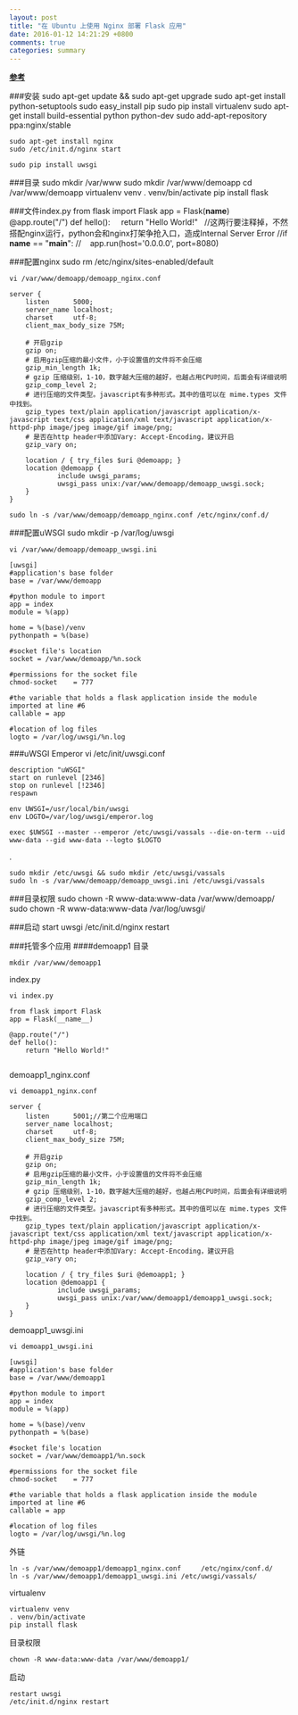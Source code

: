 ```yaml
---
layout: post
title: "在 Ubuntu 上使用 Nginx 部署 Flask 应用"
date: 2016-01-12 14:21:29 +0800
comments: true
categories: summary
---
```


[**参考**](http://www.oschina.net/translate/serving-flask-with-nginx-on-ubuntu)

###安装
	sudo apt-get update && sudo apt-get upgrade
	sudo apt-get install python-setuptools
	sudo easy_install pip
	sudo pip install virtualenv
	sudo apt-get install build-essential python python-dev
	sudo add-apt-repository ppa:nginx/stable
	
	sudo apt-get install nginx
	sudo /etc/init.d/nginx start
	
	sudo pip install uwsgi
	
###目录
	sudo mkdir /var/www
	sudo mkdir /var/www/demoapp
	cd /var/www/demoapp
	virtualenv venv
	. venv/bin/activate
	pip install flask
	
###文件index.py
	from flask import Flask
	app = Flask(__name__)
	 
	@app.route("/")
	def hello():
	    return "Hello World!"
	 
	//这两行要注释掉，不然搭配nginx运行，python会和nginx打架争抢入口，造成Internal Server Error
	//if __name__ == "__main__":
	//    app.run(host='0.0.0.0', port=8080)

###配置nginx
	sudo rm /etc/nginx/sites-enabled/default
	
	vi /var/www/demoapp/demoapp_nginx.conf
	
	server {
        listen      5000;
        server_name localhost;
        charset     utf-8;
        client_max_body_size 75M;

        # 开启gzip
        gzip on;
        # 启用gzip压缩的最小文件，小于设置值的文件将不会压缩
        gzip_min_length 1k;
        # gzip 压缩级别，1-10，数字越大压缩的越好，也越占用CPU时间，后面会有详细说明
        gzip_comp_level 2;
        # 进行压缩的文件类型。javascript有多种形式。其中的值可以在 mime.types 文件中找到。
        gzip_types text/plain application/javascript application/x-javascript text/css application/xml text/javascript application/x-httpd-php image/jpeg image/gif image/png;
        # 是否在http header中添加Vary: Accept-Encoding，建议开启
        gzip_vary on;

        location / { try_files $uri @demoapp; }
        location @demoapp {
                include uwsgi_params;
                uwsgi_pass unix:/var/www/demoapp/demoapp_uwsgi.sock;
        }
	}

	sudo ln -s /var/www/demoapp/demoapp_nginx.conf /etc/nginx/conf.d/
	
###配置uWSGI
	sudo mkdir -p /var/log/uwsgi
	
	vi /var/www/demoapp/demoapp_uwsgi.ini
	
	[uwsgi]
	#application's base folder
	base = /var/www/demoapp
	
	#python module to import
	app = index
	module = %(app)
	
	home = %(base)/venv
	pythonpath = %(base)
	
	#socket file's location
	socket = /var/www/demoapp/%n.sock
	
	#permissions for the socket file
	chmod-socket    = 777
	
	#the variable that holds a flask application inside the module imported at line #6
	callable = app
	
	#location of log files
	logto = /var/log/uwsgi/%n.log
	
###uWSGI Emperor
	vi /etc/init/uwsgi.conf
	
	description "uWSGI"
	start on runlevel [2346]
	stop on runlevel [!2346]
	respawn
	
	env UWSGI=/usr/local/bin/uwsgi
	env LOGTO=/var/log/uwsgi/emperor.log
	
	exec $UWSGI --master --emperor /etc/uwsgi/vassals --die-on-term --uid www-data --gid www-data --logto $LOGTO

.  

	sudo mkdir /etc/uwsgi && sudo mkdir /etc/uwsgi/vassals
	sudo ln -s /var/www/demoapp/demoapp_uwsgi.ini /etc/uwsgi/vassals

###目录权限
	sudo chown -R www-data:www-data /var/www/demoapp/
	sudo chown -R www-data:www-data /var/log/uwsgi/

###启动
	start uwsgi
	/etc/init.d/nginx restart


###托管多个应用
####demoapp1
目录

	mkdir /var/www/demoapp1
	
index.py

	vi index.py 
	
	from flask import Flask
	app = Flask(__name__)
	 
	@app.route("/")
	def hello():
	    return "Hello World!"
	    
demoapp1_nginx.conf 
	
	vi demoapp1_nginx.conf
	
	server {
        listen      5001;//第二个应用端口
        server_name localhost;
        charset     utf-8;
        client_max_body_size 75M;

        # 开启gzip
        gzip on;
        # 启用gzip压缩的最小文件，小于设置值的文件将不会压缩
        gzip_min_length 1k;
        # gzip 压缩级别，1-10，数字越大压缩的越好，也越占用CPU时间，后面会有详细说明
        gzip_comp_level 2;
        # 进行压缩的文件类型。javascript有多种形式。其中的值可以在 mime.types 文件中找到。
        gzip_types text/plain application/javascript application/x-javascript text/css application/xml text/javascript application/x-httpd-php image/jpeg image/gif image/png;
        # 是否在http header中添加Vary: Accept-Encoding，建议开启
        gzip_vary on;

        location / { try_files $uri @demoapp1; }
        location @demoapp1 {
                include uwsgi_params;
                uwsgi_pass unix:/var/www/demoapp1/demoapp1_uwsgi.sock;
        }
	}


demoapp1_uwsgi.ini
	
	vi demoapp1_uwsgi.ini
	
	[uwsgi]
	#application's base folder
	base = /var/www/demoapp1
	
	#python module to import
	app = index
	module = %(app)
	
	home = %(base)/venv
	pythonpath = %(base)
	
	#socket file's location
	socket = /var/www/demoapp1/%n.sock
	
	#permissions for the socket file
	chmod-socket    = 777
	
	#the variable that holds a flask application inside the module imported at line #6
	callable = app
	
	#location of log files
	logto = /var/log/uwsgi/%n.log

外链

	ln -s /var/www/demoapp1/demoapp1_nginx.conf 	/etc/nginx/conf.d/
	ln -s /var/www/demoapp1/demoapp1_uwsgi.ini /etc/uwsgi/vassals/
	
virtualenv

	virtualenv venv
	. venv/bin/activate
	pip install flask
	
目录权限

	chown -R www-data:www-data /var/www/demoapp1/	
启动
	
	restart uwsgi
	/etc/init.d/nginx restart